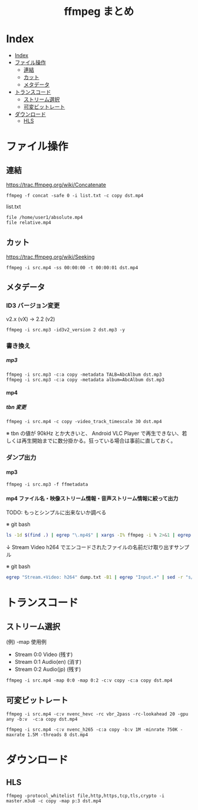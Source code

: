 <center><h1>ffmpeg まとめ</h1></center>

Index
===
- [Index](#index)
- [ファイル操作](#%e3%83%95%e3%82%a1%e3%82%a4%e3%83%ab%e6%93%8d%e4%bd%9c)
  - [連結](#%e9%80%a3%e7%b5%90)
  - [カット](#%e3%82%ab%e3%83%83%e3%83%88)
  - [メタデータ](#%e3%83%a1%e3%82%bf%e3%83%87%e3%83%bc%e3%82%bf)
- [トランスコード](#%e3%83%88%e3%83%a9%e3%83%b3%e3%82%b9%e3%82%b3%e3%83%bc%e3%83%89)
  - [ストリーム選択](#%e3%82%b9%e3%83%88%e3%83%aa%e3%83%bc%e3%83%a0%e9%81%b8%e6%8a%9e)
  - [可変ビットレート](#%e5%8f%af%e5%a4%89%e3%83%93%e3%83%83%e3%83%88%e3%83%ac%e3%83%bc%e3%83%88)
- [ダウンロード](#%e3%83%80%e3%82%a6%e3%83%b3%e3%83%ad%e3%83%bc%e3%83%89)
  - [HLS](#hls)

# ファイル操作

## 連結

https://trac.ffmpeg.org/wiki/Concatenate

```
ffmpeg -f concat -safe 0 -i list.txt -c copy dst.mp4
```

list.txt
```
file /home/user1/absolute.mp4
file relative.mp4
```

## カット

https://trac.ffmpeg.org/wiki/Seeking

```
ffmpeg -i src.mp4 -ss 00:00:00 -t 00:00:01 dst.mp4
```

## メタデータ

### ID3 バージョン変更

v2.x (vX) -> 2.2 (v2)

```
ffmpeg -i src.mp3 -id3v2_version 2 dst.mp3 -y
```

### 書き換え

##### mp3

```
ffmpeg -i src.mp3 -c:a copy -metadata TALB=AbcAlbum dst.mp3
ffmpeg -i src.mp3 -c:a copy -metadata album=AbcAlbum dst.mp3
```

#### mp4

##### tbn 変更

```
ffmpeg -i src.mp4 -c copy -video_track_timescale 30 dst.mp4
```

※ tbn の値が 90kHz とか大きいと、 Android VLC Player で再生できない、若しくは再生開始までに数分掛かる。狂っている場合は事前に直しておく。

### ダンプ出力

#### mp3

```
ffmpeg -i src.mp3 -f ffmetadata
```

#### mp4 ファイル名・映像ストリーム情報・音声ストリーム情報に絞って出力

TODO: もっとシンプルに出来ないか調べる

※ git bash
```bash
ls -1d $(find .) | egrep "\.mp4$" | xargs -I% ffmpeg -i % 2>&1 | egrep "Input|Stream" > dump.txt
```
↓ Stream Video h264 でエンコードされたファイルの名前だけ取り出すサンプル

※ git bash
```bash
egrep "Stream.+Video: h264" dump.txt -B1 | egrep "Input.+" | sed -r "s/^Input.+from ['](.+\.mp4)[']:/\1/"
```

# トランスコード

## ストリーム選択

(例) -map 使用例
- Stream 0:0 Video (残す)
- Stream 0:1 Audio(en) (消す)
- Stream 0:2 Audio(jp) (残す)

```
ffmpeg -i src.mp4 -map 0:0 -map 0:2 -c:v copy -c:a copy dst.mp4
```

## 可変ビットレート

```
ffmpeg -i src.mp4 -c:v nvenc_hevc -rc vbr_2pass -rc-lookahead 20 -gpu any -b:v  -c:a copy dst.mp4
```

```
ffmpeg -i src.mp4 -c:v nvenc_h265 -c:a copy -b:v 1M -minrate 750K -maxrate 1.5M -threads 8 dst.mp4
```

# ダウンロード

## HLS

```
ffmpeg -protocol_whitelist file,http,https,tcp,tls,crypto -i master.m3u8 -c copy -map p:3 dst.mp4
```
